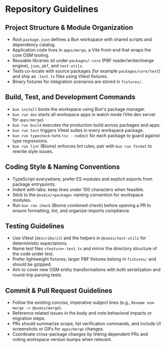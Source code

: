 # Repository Guidelines

## Project Structure & Module Organization
- Root `package.json` defines a Bun workspace with shared scripts and dependency catalog.
- Application code lives in `apps/merge`, a Vite front-end that wraps the core OSM tooling.
- Reusable libraries sit under `packages/`: `core` (PBF reader/writer/merge engine), `json`, `pbf`, and `test-utils`.
- Tests co-locate with source packages (for example `packages/core/test`) and ship as `.test.ts` files using Vitest fixtures.
- Binary fixtures for integration scenarios are stored in `fixtures/`.

## Build, Test, and Development Commands
- `bun install` boots the workspace using Bun's package manager.
- `bun run dev` starts all workspace apps in watch mode (Vite dev server for `apps/merge`).
- `bun run build` executes the production build across packages and apps.
- `bun run test` triggers Vitest suites in every workspace package.
- `bun run typecheck` runs `tsc --noEmit` for each package to guard against type regressions.
- `bun run lint` (Biome) enforces lint rules; pair with `bun run format` to rewrite style issues.

## Coding Style & Naming Conventions
- TypeScript everywhere; prefer ES modules and explicit exports from package entrypoints.
- Indent with tabs; keep lines under 100 characters when feasible.
- Stick to the `@osmix/<package>` naming convention for workspace modules.
- Run `bun run check` (Biome combined check) before opening a PR to ensure formatting, lint, and organize-imports compliance.

## Testing Guidelines
- Use Vitest (`describe/it`) and the helpers in `@osmix/test-utils` for deterministic expectations.
- Name test files `<feature>.test.ts` and mirror the directory structure of the code under test.
- Prefer lightweight fixtures; larger PBF fixtures belong in `fixtures/` and should be gzipped.
- Aim to cover new OSM entity transformations with both serialization and round-trip parsing tests.

## Commit & Pull Request Guidelines
- Follow the existing concise, imperative subject lines (e.g., `Rename osm-merge -> @osmix/merge`).
- Reference related issues in the body and note behavioral impacts or migration steps.
- PRs should summarize scope, list verification commands, and include UI screenshots or GIFs for `apps/merge` changes.
- Coordinate cross-package changes by linking dependent PRs and noting workspace version bumps when relevant.
